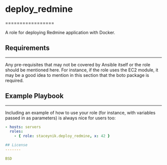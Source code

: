 # deploy_redmine
=================

A role for deploying Redmine application with Docker.

## Requirements
------------

Any pre-requisites that may not be covered by Ansible itself or the role should be mentioned here. For instance, if the role uses the EC2 module, it may be a good idea to mention in this section that the boto package is required.


## Example Playbook
----------------

Including an example of how to use your role (for instance, with variables passed in as parameters) is always nice for users too:

```yaml
- hosts: servers
  roles:
    - { role: staceynik.deploy_redmine, x: 42 }

## License
-------

BSD
